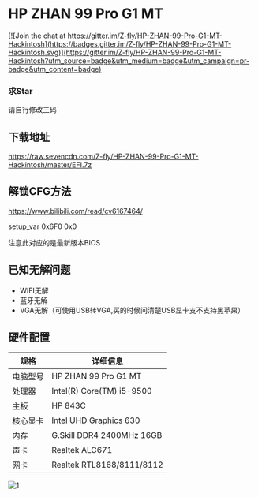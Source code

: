 # HP ZHAN 99 Pro G1 MT

[![Join the chat at https://gitter.im/Z-fly/HP-ZHAN-99-Pro-G1-MT-Hackintosh](https://badges.gitter.im/Z-fly/HP-ZHAN-99-Pro-G1-MT-Hackintosh.svg)](https://gitter.im/Z-fly/HP-ZHAN-99-Pro-G1-MT-Hackintosh?utm_source=badge&utm_medium=badge&utm_campaign=pr-badge&utm_content=badge)

### 求Star

请自行修改三码

## 下载地址
https://raw.sevencdn.com/Z-fly/HP-ZHAN-99-Pro-G1-MT-Hackintosh/master/EFI.7z

## 解锁CFG方法
https://www.bilibili.com/read/cv6167464/

setup_var 0x6F0 0x0

注意此对应的是最新版本BIOS
## 已知无解问题
- WIFI无解
- 蓝牙无解
- VGA无解（可使用USB转VGA,买的时候问清楚USB显卡支不支持黑苹果）

## 硬件配置
| 规格      | 详细信息 |
| -------- | ------- |
| 电脑型号 | HP ZHAN 99 Pro G1 MT |
| 处理器   | Intel(R) Core(TM) i5-9500  |
| 主板   | HP 843C  |
| 核心显卡  | Intel UHD Graphics 630 |
| 内存     | G.Skill DDR4 2400MHz 16GB |
| 声卡     | Realtek ALC671 |
| 网卡     | Realtek RTL8168/8111/8112 |

![1](https://user-images.githubusercontent.com/10470892/99472465-9e67f600-2983-11eb-93ad-5c5bdf8c677c.jpg)
